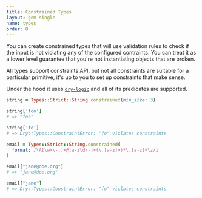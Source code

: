 ```yaml
---
title: Constrained Types
layout: gem-single
name: types
order: 8
---
```


You can create constrained types that will use validation rules to check if the input is not violating any of the configured contraints. You can treat it as a lower level guarantee that you're not instantiating objects that are broken.

All types support constraints API, but not all constraints are suitable for a particular primitive, it's up to you to set up constraints that make sense.

Under the hood it uses [`dry-logic`](/gems/logic) and all of its predicates are supported.

``` ruby
string = Types::Strict::String.constrained(min_size: 3)

string['foo']
# => "foo"

string['fo']
# => Dry::Types::ConstraintError: "fo" violates constraints

email = Types::Strict::String.constrained(
  format: /\A[\w+\-.]+@[a-z\d\-]+(\.[a-z]+)*\.[a-z]+\z/i
)

email["jane@doe.org"]
# => "jane@doe.org"

email["jane"]
# => Dry::Types::ConstraintError: "fo" violates constraints
```
